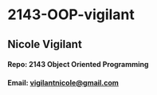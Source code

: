 # 2143-OOP-vigilant
## Nicole Vigilant
#### Repo: 2143 Object Oriented Programming
#### Email: vigilantnicole@gmail.com

